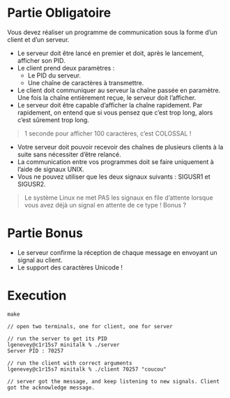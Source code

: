 # Partie Obligatoire
Vous devez réaliser un programme de communication sous la forme d’un client et d’un serveur.
- Le serveur doit être lancé en premier et doit, après le lancement, afficher son PID.
- Le client prend deux paramètres :
  - Le PID du serveur.
  - Une chaîne de caractères à transmettre.
- Le client doit communiquer au serveur la chaîne passée en paramètre. Une fois la chaîne entièrement reçue, le serveur doit l’afficher.
- Le serveur doit être capable d’afficher la chaîne rapidement. Par rapidement, on entend que si vous pensez que c’est trop long, alors c’est sûrement trop long.

> 1 seconde pour afficher 100 caractères, c’est COLOSSAL !

- Votre serveur doit pouvoir recevoir des chaînes de plusieurs clients à la suite sans nécessiter d’être relancé.
- La communication entre vos programmes doit se faire uniquement à l’aide de signaux UNIX.
- Vous ne pouvez utiliser que les deux signaux suivants : SIGUSR1 et SIGUSR2.

> Le système Linux ne met PAS les signaux en file d’attente lorsque vous avez déjà un signal en attente de ce type ! Bonus ?

# Partie Bonus
- Le serveur confirme la réception de chaque message en envoyant un signal au client.
- Le support des caractères Unicode !

# Execution
```shell
make

// open two terminals, one for client, one for server

// run the server to get its PID
lgenevey@c1r15s7 minitalk % ./server
Server PID : 70257

// run the client with correct arguments
lgenevey@c1r15s7 minitalk % ./client 70257 "coucou"

// server got the message, and keep listening to new signals. Client got the acknowledge message.
```
